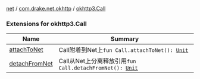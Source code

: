 [net](../../index.md) / [com.drake.net.okhttp](../index.md) / [okhttp3.Call](./index.md)

### Extensions for okhttp3.Call

| Name | Summary |
|---|---|
| [attachToNet](attach-to-net.md) | Call附着到Net上`fun Call.attachToNet(): `[`Unit`](https://kotlinlang.org/api/latest/jvm/stdlib/kotlin/-unit/index.html) |
| [detachFromNet](detach-from-net.md) | Call从Net上分离释放引用`fun Call.detachFromNet(): `[`Unit`](https://kotlinlang.org/api/latest/jvm/stdlib/kotlin/-unit/index.html) |
